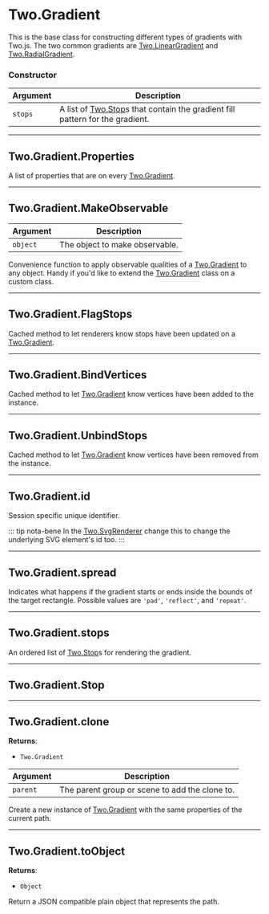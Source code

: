 # Two.Gradient



This is the base class for constructing different types of gradients with Two.js. The two common gradients are [Two.LinearGradient](/documentation/lineargradient) and [Two.RadialGradient](/documentation/radialgradient).


### Constructor


| Argument | Description |
| ---- | ----------- |
| `stops` | A list of [Two.Stop](/documentation/stop)s that contain the gradient fill pattern for the gradient. |



---

<div class="static ">

## Two.Gradient.Properties








A list of properties that are on every [Two.Gradient](/documentation/gradient).









</div>



---

<div class="static ">

## Two.Gradient.MakeObservable










| Argument | Description |
| ---- | ----------- |
| `object` | The object to make observable. |


Convenience function to apply observable qualities of a [Two.Gradient](/documentation/gradient) to any object. Handy if you'd like to extend the [Two.Gradient](/documentation/gradient) class on a custom class.



</div>



---

<div class="static ">

## Two.Gradient.FlagStops












Cached method to let renderers know stops have been updated on a [Two.Gradient](/documentation/gradient).



</div>



---

<div class="static ">

## Two.Gradient.BindVertices












Cached method to let [Two.Gradient](/documentation/gradient) know vertices have been added to the instance.



</div>



---

<div class="static ">

## Two.Gradient.UnbindStops












Cached method to let [Two.Gradient](/documentation/gradient) know vertices have been removed from the instance.



</div>



---

<div class="instance ">

## Two.Gradient.id








Session specific unique identifier.









::: tip nota-bene
In the [Two.SvgRenderer](/documentation/svgrenderer) change this to change the underlying SVG element's id too.
:::



</div>



---

<div class="instance ">

## Two.Gradient.spread








Indicates what happens if the gradient starts or ends inside the bounds of the target rectangle. Possible values are `'pad'`, `'reflect'`, and `'repeat'`.









</div>



---

<div class="instance ">

## Two.Gradient.stops








An ordered list of [Two.Stop](/documentation/stop)s for rendering the gradient.









</div>



---

<div class="instance ">

## Two.Gradient.Stop
















</div>



---

<div class="instance ">

## Two.Gradient.clone




__Returns__:



+ `Two.Gradient`











| Argument | Description |
| ---- | ----------- |
| `parent` | The parent group or scene to add the clone to. |


Create a new instance of [Two.Gradient](/documentation/gradient) with the same properties of the current path.



</div>



---

<div class="instance ">

## Two.Gradient.toObject




__Returns__:



+ `Object`













Return a JSON compatible plain object that represents the path.



</div>


